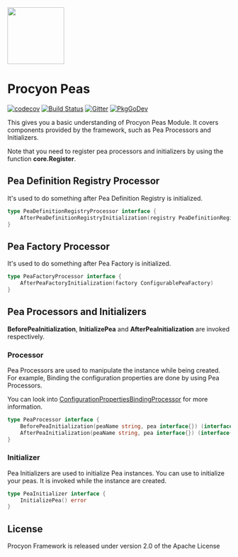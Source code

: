 
<img src="https://procyon-projects.github.io/img/logo.png" width="128">

# Procyon Peas
[![codecov](https://codecov.io/gh/procyon-projects/procyon-peas/branch/master/graph/badge.svg?token=YQYFX375ET)](https://codecov.io/gh/procyon-projects/procyon-peas)
[![Build Status](https://travis-ci.com/procyon-projects/procyon-peas.svg?branch=master)](https://travis-ci.com/procyon-projects/procyon-peas)
[![Gitter](https://badges.gitter.im/procyon-projects/community.svg)](https://gitter.im/procyon-projects/community?utm_source=badge&utm_medium=badge&utm_campaign=pr-badge)
[![PkgGoDev](https://pkg.go.dev/badge/procyon-projects/procyon)](https://pkg.go.dev/github.com/procyon-projects/procyon-peas)

This gives you a basic understanding of Procyon Peas Module. It covers
components provided by the framework, such as Pea Processors and Initializers.

Note that you need to register pea processors and initializers by using the function **core.Register**.

## Pea Definition Registry Processor
It's used to do something after Pea Definition Registry is initialized.
```go
type PeaDefinitionRegistryProcessor interface {
	AfterPeaDefinitionRegistryInitialization(registry PeaDefinitionRegistry)
}
```

## Pea Factory Processor
It's used to do something after Pea Factory is initialized.
```go
type PeaFactoryProcessor interface {
	AfterPeaFactoryInitialization(factory ConfigurablePeaFactory)
}
```

## Pea Processors and Initializers
**BeforePeaInitialization**, **InitializePea** and **AfterPeaInitialization** are invoked respectively. 

### Processor
Pea Processors are used to manipulate the instance while being created. For example, Binding
the configuration properties are done by using Pea Processors.  

You can look into [ConfigurationPropertiesBindingProcessor](https://github.com/procyon-projects/procyon-context/blob/master/processor.go#L44) for more information.
```go
type PeaProcessor interface {
	BeforePeaInitialization(peaName string, pea interface{}) (interface{}, error)
	AfterPeaInitialization(peaName string, pea interface{}) (interface{}, error)
}
```

### Initializer
Pea Initializers are used to initialize Pea instances. You can use to initialize your peas. It is invoked
while the instance are created. 
```go
type PeaInitializer interface {
	InitializePea() error
}
```

## License
Procyon Framework is released under version 2.0 of the Apache License
